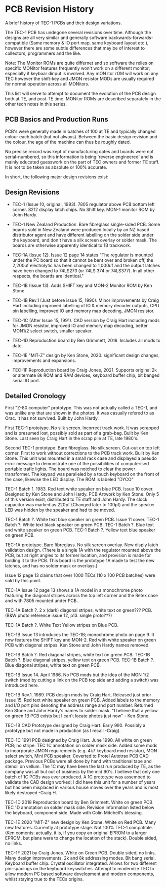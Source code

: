 # PCB Revision History
A brief history of TEC-1 PCBs and their design variations.

The TEC-1 PCB has undegone several revisions over time. Although the designs are all very similar and generally software backwards-forwards-compatible (Same memory & IO port map, same keyboard layout etc.), however there are some subtle differences that may be of interest to collectors, programmers and the like.

Note: The Monitor ROMs are quite differnet and so software the relies on specific MONitor features frequently won't work on a different monitor; especially if keyboar dinput is involved. Any mON itor rOM will work on any TEC however the shift-key and JMON resistor MODs are usually required for normal operation across all MONitors.

This list will serve to attempt to document the evolution of the PCB design both at TE, and post-TE time. MONitor ROMs are described separately in the other tech notes in this series.

## PCB Basics and Production Runs

PCB's were generally made in batches of 100 at TE and typically changed colour each batch (but not always). Between the basic design revision and the colour, the age of the machine can thus be roughly dated.

No precise record was kept of manufacturing dates and boards were not serial-numbered, so this information is being 'reverse engineered' and is mainly educated guesswork on the part of TEC owners and former TE staff. It is not to be taken as absolute or 100% accurate.

In short, the following major design revisions exist:

## Design Revisions

- TEC-1 (Issue 10, original, 1983). 7805 regulator above PCB bottom left corner. 8212 display latch chips. No Shift key. MON-1 monitor ROM by John Hardy.

- TEC-1 New Zealand Production. Bare fibreglass single-sided PCB. Some boards sold in New Zealand were produced locally by an NZ based distributor agent and have different labelling on the solder side under the keyboard, and don't have a silk screen overlay or solder mask. The boards are otherwise apparently identical to 1B trackwork.

- TEC-1A (Issue 12). Issue 12 page 14 states "The regulator is mounted under the PC board so that it cannot be bent over and broken off, the 2,200uf electrolytic has been changed to 1,000uf and the output latches have been changed to 74LS273 (or 74LS 374 or 74LS377). In all other respects, the boards are identical."

- TEC-1B (Issue 13). Adds SHIFT key and MON-2 Monitor ROM by Ken Stone.

- TEC-1B Rev.1 (Just before issue 15, 1990). Minor improvements by Craig Hart including improved labelling of IO & memory decoder outputs, CPU pin labelling, improved IO and memory map decoding, JMON resistor.

- TEC-1C (After Issue 15, 1991). CAD version by Craig Hart including mods for JMON resistor, improved IO and memory map decoding, better MON1/2 select switch, smaller speaker.

- TEC-1D Reproduction board by Ben Grimmett, 2018. Includes all mods to date.

- TEC-1E "MIT-Z" design by Ken Stone, 2020. significant design changes, improvements and expansions.

- TEC-1F Reproduction board by Craig Jones, 2021. Supports original 2k or alternate 8k ROM and RAM devices, keyboard buffer chip, bit banged serial IO port.

## Detailed Cronology

First "Z-80 computer" prototype. This was not actually called a TEC-1, and was unlike any that are shown in the photos. It was casually refered to as Orac. It has not survived. Built by John Hardy.

First TEC-1 prototype. No silk screen. Incorrect track work. It was scrapped and is presumed lost, possibly sold as part of a grab-bag. Built by Ken Stone. Last seen by Craig Hart in the scrap pile at TE, late 1980's.

Second TEC-1 prototype. Bare fibreglass. No silk screen. Cut-out on top left corner. First to work without corrections to the PCB track work. Built by Ken Stone. This unit was mounted in a small rack case and displayed a pseudo error message to demonstrate one of the possibilities of computerised portable trafic lights. The board was notched to clear the power transformer. The keypad was paralleled by a touch keyboard on the front of the case, likewise the LED display. The ROM is labeled "DYCO"

TEC-1 Batch 1. 1983. Red text white speaker on blue PCB. Issue 10 cover. Designed by Ken Stone and John Hardy. PCB Artwork by Ken Stone. Only 5 of this version exist, distributed to TE staff and John Hardy. The clock capacitor was marked as 220pf (Changed later to 100pf) and the speaker LED was hidden by the speaker and had to be moved.

TEC-1 Batch ?. White text blue speaker on green PCB. Issue 11 cover.
TEC-1 Batch ?. White text black speaker on green PCB.
TEC-1 Batch ?. Blue text and white speaker on green PCB.
TEC-1 Batch ?. Yellow text blue speaker on green PCB.

TEC-1A prototype. Bare fibreglass. No silk screen overlay. New disply latch validation design. (There is a single 1A with the regulator mounted above the PCB, but at right angles to its former location, and provision is made for bolding it to the PCB. This board is the prototype 1A made to test the new latches, and has no solder mask or overlays.)

Issue 12 page 13 claims that over 1000 TECs (10 x 100 PCB batches) were sold by this point.

TEC-1A Issue 12 page 13 shows a 1A model in a monochrome photo featuring the diagonal stripes across the top left corner and the Retex case and with 7805 mounted under PCB.

TEC-1A Batch ?. 2 x (dark) diagonal stripes, white text on green??? PCB. (B&W photo reference issue 12, p13. single proto???)

TEC-1A Batch ?. White Text Yellow stripes on Blue PCB.

TEC-1B Issue 13 introduces the TEC-1B; monochrome photo on page 9. It now features the SHIFT key and MON-2. Red with white speaker on green PCB with diagonal stripes. Ken Stone and John Hardy names removed.

TEC-1B Batch ?. Red diagonal stripes, white text on green PCB.
TEC-1B Batch ?. Blue diagonal stripes, yellow text on green PCB.
TEC-1B Batch ?. Blue diagonal stripes, white text on green PCB.

TEC-1B Issue 14. April 1986. No PCB mods but the idea of the MON 1/2 switch (mod by cutting a link on the PCB top side and adding a switch) was introduced here.

TEC-1B Rev.1. 1989. PCB design mods by Craig Hart. Released just prior issue 15. Red text white speaker on green PCB. Added labels to the memory and I/O port pins denoting the address range and port number. Returned Ken Stone and John Hardy's names to solder mask. "I believe that a yellow on green 1B PCB exists but I can't locate photos just now" - Ken Stone.

TEC-1B CAD Prototype designed by Craig Hart. Early 990. Possibly a prototype but not made in production (as I recall -Craig).

TEC-1C 1991 PCB designed by Craig Hart. June 1990. All white on green PCB; no stripe. TEC 1C annotation on solder mask side. Added some mods to incorporate JMON requirements (e.g. 4k7 keyboard mod resistor), MON select switch, Mini PCB speaker. Coverted to Protel Autotrax PCB CAD package. Previous PCBs were all done by hand with traditional tape and stencil on vellum. The 1C may have been the last run produced by TE, as the company was all but out of business by the mid 90's. I believe that only one batch of 1C PCBs was ever produced. A 1C prototype was assembed to validate the CAD design worked; I did have this unit for a number of years but has been misplaced in various house moves over the years and is most likely destroyed -Craig H.

TEC-1D 2018 Reproduction board by Ben Grimmett. White on green PCB. TEC 1D annotation on solder mask side. Revision information listed below the keyboard, component side. Made with Colin Mitchell's blessing.

TEC-1E 2020 "MIT-Z" new design by Ken Stone. White on Red PCB. Many new features. Currently at prototype stage. Not 100% TEC-1 compatible. (Ken coments: actually, it is, if you copy an original EPROM to a larger EPROM, but plans were to change the location of the stack). Double sided, no links.

TEC-1F 2021 by Craig Jones. White on Green PCB. Double sided, no links. Many design improvements. 2k and 8k addressing modes. Bit bang serial. Keyboard buffer chip. Crystal oscillator integrated. Allows for two different pin-spacings on the keyboard keyswitches. Attempt to modernize TEC to allow modern PC based software development and modern components, whilst staying true to the TECs origins.

